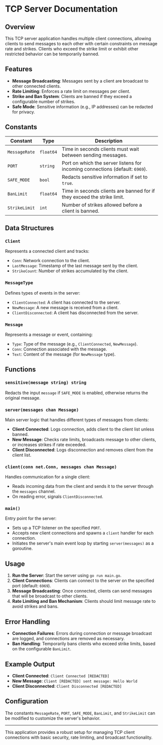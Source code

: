 # TCP Server Documentation

## Overview

This TCP server application handles multiple client connections, allowing clients to send messages to each other with certain constraints on message rate and strikes. Clients who exceed the strike limit or exhibit other restricted behavior can be temporarily banned.

## Features

- **Message Broadcasting**: Messages sent by a client are broadcast to other connected clients.
- **Rate Limiting**: Enforces a rate limit on messages per client.
- **Strike and Ban System**: Clients are banned if they exceed a configurable number of strikes.
- **Safe Mode**: Sensitive information (e.g., IP addresses) can be redacted for privacy.

## Constants

| Constant       | Type  | Description                                                                                  |
|----------------|-------|----------------------------------------------------------------------------------------------|
| `MessageRate`  | `float64` | Time in seconds clients must wait between sending messages.                                  |
| `PORT`         | `string` | Port on which the server listens for incoming connections (default: `6969`).                 |
| `SAFE_MODE`    | `bool`   | Redacts sensitive information if set to `true`.                                              |
| `BanLimit`     | `float64` | Time in seconds clients are banned for if they exceed the strike limit.                      |
| `StrikeLimit`  | `int`   | Number of strikes allowed before a client is banned.                                          |

## Data Structures

### `Client`

Represents a connected client and tracks:
- `Conn`: Network connection to the client.
- `LastMessage`: Timestamp of the last message sent by the client.
- `StrikeCount`: Number of strikes accumulated by the client.

### `MessageType`

Defines types of events in the server:
- `ClientConnected`: A client has connected to the server.
- `NewMessage`: A new message is received from a client.
- `ClientDisconnected`: A client has disconnected from the server.

### `Message`

Represents a message or event, containing:
- `Type`: Type of the message (e.g., `ClientConnected`, `NewMessage`).
- `Conn`: Connection associated with the message.
- `Text`: Content of the message (for `NewMessage` type).

## Functions

### `sensitive(message string) string`

Redacts the input `message` if `SAFE_MODE` is enabled, otherwise returns the original message.

### `server(messages chan Message)`

Main server logic that handles different types of messages from clients:
- **Client Connected**: Logs connection, adds client to the client list unless banned.
- **New Message**: Checks rate limits, broadcasts message to other clients, or increases strikes if rate exceeded.
- **Client Disconnected**: Logs disconnection and removes client from the client list.

### `client(conn net.Conn, messages chan Message)`

Handles communication for a single client:
- Reads incoming data from the client and sends it to the server through the `messages` channel.
- On reading error, signals `ClientDisconnected`.

### `main()`

Entry point for the server:
- Sets up a TCP listener on the specified `PORT`.
- Accepts new client connections and spawns a `client` handler for each connection.
- Initiates the server's main event loop by starting `server(messages)` as a goroutine.

## Usage

1. **Run the Server**: Start the server using `go run main.go`.
2. **Client Connections**: Clients can connect to the server on the specified port (default: `6969`).
3. **Message Broadcasting**: Once connected, clients can send messages that will be broadcast to other clients.
4. **Rate Limiting and Ban Mechanism**: Clients should limit message rate to avoid strikes and bans.

## Error Handling

- **Connection Failures**: Errors during connection or message broadcast are logged, and connections are removed as necessary.
- **Ban Handling**: Temporarily bans clients who exceed strike limits, based on the configurable `BanLimit`.

## Example Output

- **Client Connected**: `Client Connected [REDACTED]`
- **New Message**: `Client [REDACTED] sent message: Hello World`
- **Client Disconnected**: `Client Disconnected [REDACTED]`

## Configuration

The constants `MessageRate`, `PORT`, `SAFE_MODE`, `BanLimit`, and `StrikeLimit` can be modified to customize the server's behavior.

---

This application provides a robust setup for managing TCP client connections with basic security, rate limiting, and broadcast functionality.
